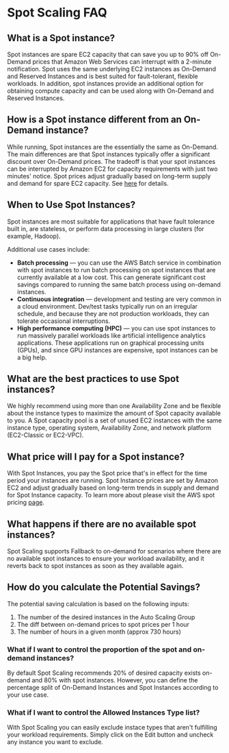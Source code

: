 # Spot Scaling FAQ

## What is a Spot instance?

Spot instances are spare EC2 capacity that can save you up to 90% off On-Demand prices that Amazon Web Services can interrupt with a 2-minute notification. Spot uses the same underlying EC2 instances as On-Demand and Reserved Instances and is best suited for fault-tolerant, flexible workloads. In addition, spot instances provide an additional option for obtaining compute capacity and can be used along with On-Demand and Reserved Instances.

## How is a Spot instance different from an On-Demand instance?

While running, Spot instances are the essentially the same as On-Demand. The main differences are that Spot instances typically offer a significant discount over On-Demand prices. The tradeoff is that your spot instances can be interrupted by Amazon EC2 for capacity requirements with just two minutes' notice. Spot prices adjust gradually based on long-term supply and demand for spare EC2 capacity. See [here](https://www.amazonaws.cn/en/ec2/spot-instances) for details.

## When to Use Spot Instances?

Spot instances are most suitable for applications that have fault tolerance built in, are stateless, or perform data processing in large clusters (for example, Hadoop).

Additional use cases include:

* **Batch processing** — you can use the AWS Batch service in combination with spot instances to run batch processing on spot instances that are currently available at a low cost. This can generate significant cost savings compared to running the same batch process using on-demand instances.
* **Continuous integration** — development and testing are very common in a cloud environment. Dev/test tasks typically run on an irregular schedule, and because they are not production workloads, they can tolerate occasional interruptions.
* **High performance computing (HPC)** — you can use spot instances to run massively parallel workloads like artificial intelligence analytics applications. These applications run on graphical processing units (GPUs), and since GPU instances are expensive, spot instances can be a big help.

## What are the best practices to use Spot instances?

We highly recommend using more than one Availability Zone and be flexible about the instance types to maximize the amount of Spot capacity available to you. A Spot capacity pool is a set of unused EC2 instances with the same instance type, operating system, Availability Zone, and network platform (EC2-Classic or EC2-VPC).

## What price will I pay for a Spot instance?

With Spot Instances, you pay the Spot price that's in effect for the time period your instances are running. Spot Instance prices are set by Amazon EC2 and adjust gradually based on long-term trends in supply and demand for Spot Instance capacity. To learn more about please visit the AWS spot pricing [page](https://aws.amazon.com/ec2/spot/instance-advisor/).

## What happens if there are no available spot instances?

Spot Scaling supports Fallback to on-demand for scenarios where there are no available spot instances to ensure your workload availability, and it reverts back to spot instances as soon as they available again.

## How do you calculate the Potential Savings?

The potential saving calculation is based on the following inputs:

1. The number of the desired instances in the Auto Scaling Group
2. The diff between on-demand prices to spot prices per 1 hour
3. The number of hours in a given month (approx 730 hours)

### **What if I want to control the proportion of the spot and on-demand instances?**

By default Spot Scaling recommends 20% of desired capacity exists on-demand and 80% with spot instances. However, you can define the percentage split of On-Demand Instances and Spot Instances according to your use case.

### **What if I want to control the Allowed Instances Type list?**

With Spot Scaling you can easily exclude instace types that aren't fulfilling your workload requirements. Simply click on the Edit button and uncheck any instance you want to exclude.
